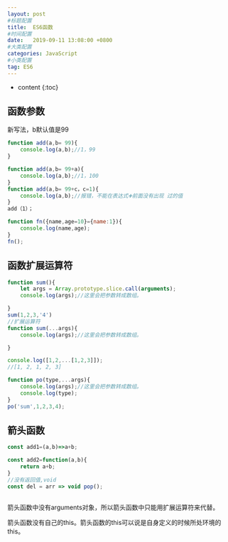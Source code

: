 ```yaml
---
layout: post
#标题配置
title:  ES6函数
#时间配置
date:   2019-09-11 13:08:00 +0800
#大类配置
categories: JavaScript
#小类配置
tag: ES6
---
```


* content
{:toc}

函数参数
-------

新写法，b默认值是99
```js
function add(a,b= 99){
    console.log(a,b);//1，99
}

function add(a,b= 99+a){
    console.log(a,b);//1，100
}
function add(a,b= 99+c，c=1){
    console.log(a,b);//报错，不能在表达式➕前面没有出现 过的值
}
add（1）；

function fn({name,age=10}={name:1}){
    console.log(name,age);
}
fn();
```
函数扩展运算符
------
```js
function sum(){
    let args = Array.prototype.slice.call(arguments);
    console.log(args);//这里会把参数转成数组。

}
sum(1,2,3,'4')
//扩展运算符
function sum(...args){
    console.log(args);//这里会把参数转成数组。

}

console.log([1,2,...[1,2,3]]);
//[1, 2, 1, 2, 3]

function po(type,...args){
    console.log(args);//这里会把参数转成数组。
    console.log(type);
}
po('sum',1,2,3,4);
```
箭头函数
-------
```js
const add1=(a,b)=>a+b;

const add2=function(a,b){
    return a+b;
}
//没有返回值,void
const del = arr => void pop();



```
箭头函数中没有arguments对象，所以箭头函数中只能用扩展运算符来代替。

箭头函数没有自己的this。箭头函数的this可以说是自身定义的时候所处环境的this。
